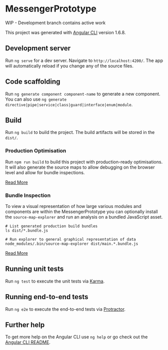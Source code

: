 # MessengerPrototype

WIP - Development branch contains active work

This project was generated with [Angular CLI](https://github.com/angular/angular-cli) version 1.6.8.

## Development server

Run `ng serve` for a dev server. Navigate to `http://localhost:4200/`. The app will automatically reload if you change any of the source files.

## Code scaffolding

Run `ng generate component component-name` to generate a new component. You can also use `ng generate directive|pipe|service|class|guard|interface|enum|module`.

## Build
Run `ng build` to build the project. The build artifacts will be stored in the `dist/`.

### Production Optimisation
Run `npm run build` to build this project with production-ready optimisations. It will also generate the source maps to allow debugging on the browser level and allow for bundle inspections.

[Read More](https://angular.io/guide/deployment#optimize-for-production)

### Bundle Inspection
To view a visual representation of how large various modules and components are within the MessengerPrototype you can optionally install the `source-map-explorer` and run an analysis on a bundled JavaScript asset.

```
# List generated production build bundles
ls dist/*.bundle.js

# Run explorer to general graphical representation of data
node_modules/.bin/source-map-explorer dist/main.*.bundle.js
```

[Read More](https://angular.io/guide/deployment#inspect-the-bundles)

## Running unit tests

Run `ng test` to execute the unit tests via [Karma](https://karma-runner.github.io).

## Running end-to-end tests

Run `ng e2e` to execute the end-to-end tests via [Protractor](http://www.protractortest.org/).

## Further help

To get more help on the Angular CLI use `ng help` or go check out the [Angular CLI README](https://github.com/angular/angular-cli/blob/master/README.md).
